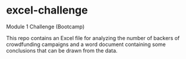 # excel-challenge
Module 1 Challenge (Bootcamp)

This repo contains an Excel file for analyzing the number of backers of crowdfunding campaigns and a word document containing some conclusions that can be drawn from the data.
